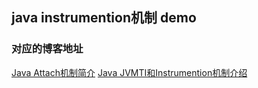 ## java instrumention机制 demo
### 对应的博客地址
[Java Attach机制简介](https://blog.csdn.net/u013332124/article/details/88362317)
[Java JVMTI和Instrumention机制介绍](https://blog.csdn.net/u013332124/article/details/88367630)